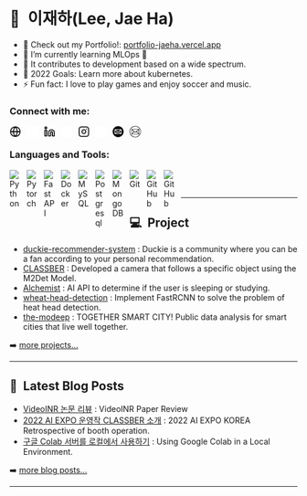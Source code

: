 # 🦫&nbsp;&nbsp;이재하(Lee, Jae Ha)

- 🔭 Check out my Portfolio!: [portfolio-jaeha.vercel.app][website]
- 🌱 I’m currently learning MLOps 🤣
- 🌈 It contributes to development based on a wide spectrum.
- 🥅 2022 Goals: Learn more about kubernetes.
- ⚡ Fun fact: I love to play games and enjoy soccer and music.

### Connect with me:

[<img align="left" alt="Portfolio" src="./img/globe-light.svg" height="20px" style="padding-right:10px;" />](https://portfolio-jaeha.vercel.app#gh-light-mode-only)
[<img align="left" alt="Portfolio" src="./img/globe-dark.svg" height="20px" style="padding-right:10px;" />](https://portfolio-jaeha.vercel.app#gh-dark-mode-only)

[<img align="left" alt="LinkedIn" src="./img/linkedin-light.svg" height="20px" style="padding-right:10px;" />](https://linkedin.com/in/taki0412#gh-light-mode-only)
[<img align="left" alt="LinkedIn" src="./img/linkedin-dark.svg" height="20px" style="padding-right:10px;" />](https://linkedin.com/in/taki0412#gh-dark-mode-only)

[<img align="left" alt="Instagram" src="./img/instagram-light.svg" height="20px" style="padding-right:10px;" />](https://instagram.com/jae_ha_0412#gh-light-mode-only)
[<img align="left" alt="Instagram" src="./img/instagram-dark.svg" height="20px" style="padding-right:10px;" />](https://instagram.com/jae_ha_0412#gh-dark-mode-only)

[<img align="left" alt="Mail" src="./img/email-light.svg" height="20px" style="padding-right:10px;">](mailto:taki041210@naver.com#gh-dark-mode-only)
[<img align="left" alt="Mail" src="./img/email-dark.svg" height="20px" style="padding-right:10px;">](mailto:taki041210@naver.com#gh-light-mode-only)
<br>

### Languages and Tools:

<img align="left" alt="Python" width="20px" src="https://cdn.jsdelivr.net/gh/devicons/devicon/icons/python/python-original.svg" style="padding-right:10px;" />
<img align="left" alt="Pytorch" width="20px" src="https://cdn.jsdelivr.net/gh/devicons/devicon/icons/pytorch/pytorch-original.svg" style="padding-right:10px;" />
<img align="left" alt="FastAPI" width="20px" src="https://cdn.jsdelivr.net/gh/devicons/devicon/icons/fastapi/fastapi-original.svg" style="padding-right:10px;" />
<img align="left" alt="Docker" width="20px" src="https://cdn.jsdelivr.net/gh/devicons/devicon/icons/docker/docker-original.svg" style="padding-right:10px;" />
<img align="left" alt="MySQL" width="20px" src="https://cdn.jsdelivr.net/gh/devicons/devicon/icons/mysql/mysql-original.svg" style="padding-right:10px;" />
<img align="left" alt="Postgresql" width="20px" src="https://cdn.jsdelivr.net/gh/devicons/devicon/icons/postgresql/postgresql-original.svg" style="padding-right:10px;" />
<img align="left" alt="MongoDB" width="20px" src="https://cdn.jsdelivr.net/gh/devicons/devicon/icons/mongodb/mongodb-original.svg" style="padding-right:10px;" />
<img align="left" alt="Git" width="20px" src="https://cdn.jsdelivr.net/gh/devicons/devicon/icons/git/git-original.svg" style="padding-right:10px;" />
<img align="left" alt="GitHub" width="20px" src="https://user-images.githubusercontent.com/3369400/139447912-e0f43f33-6d9f-45f8-be46-2df5bbc91289.png" style="padding-right:10px;" />
<img align="left" alt="GitHub" width="20px" src="https://user-images.githubusercontent.com/3369400/139448065-39a229ba-4b06-434b-bc67-616e2ed80c8f.png" style="padding-right:10px;" />

<br />
<br />

---

## 💻&nbsp;&nbsp;Project

<!-- Project:START -->
- [duckie-recommender-system](https://github.com/sungbinland/duckie-recommender-system) : Duckie is a community where you can be a fan according to your personal recommendation.
- [CLASSBER](https://github.com/modeep/international-ai-competition-2022/tree/main/classber) : Developed a camera that follows a specific object using the M2Det Model.
- [Alchemist](https://github.com/dsm-alchemist/alchemist-ai-flask-v1) : AI API to determine if the user is sleeping or studying.
- [wheat-head-detection](https://github.com/cv-jaeha/wheat-head-detection) : Implement FastRCNN to solve the problem of heat head detection.
- [the-modeep](https://github.com/cv-jaeha) : TOGETHER SMART CITY! Public data analysis for smart cities that live well together.
<!-- Project:END -->

➡️ [more projects...][github]

---

## 📕&nbsp;&nbsp;Latest Blog Posts

<!-- BLOG-POST-LIST:START -->
- [VideoINR 논문 리뷰](https://velog.io/@taki0412/VideoINR-paper-review) : VideoINR Paper Review
- [2022 AI EXPO 운영작 CLASSBER 소개](https://velog.io/@taki0412/CLASSBER-%EC%86%8C%EA%B0%9C) : 2022 AI EXPO KOREA Retrospective of booth operation.
- [구글 Colab 서버를 로컬에서 사용하기](https://velog.io/@taki0412/%EA%B5%AC%EA%B8%80-Colab-%EC%84%9C%EB%B2%84%EB%A5%BC-%EB%A1%9C%EC%BB%AC%EC%97%90%EC%84%9C-%EC%82%AC%EC%9A%A9%ED%95%98%EA%B8%B0) : Using Google Colab in a Local Environment.
<!-- BLOG-POST-LIST:END -->

➡️ [more blog posts...][velog]

---

[website]: https://portfolio-jaeha.vercel.app
[github]: https://github.com/cv-jaeha
[instagram]: https://instagram.com/jae_ha_0412
[linkedin]: https://linkedin.com/in/taki0412
[velog]: https://velog.io/@taki0412
